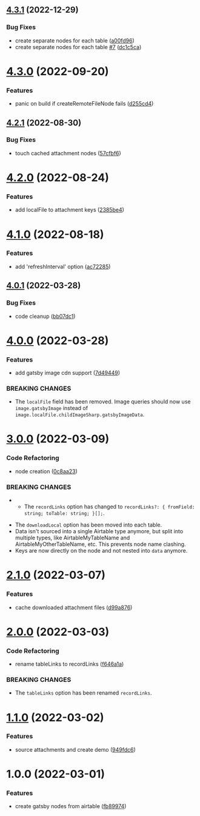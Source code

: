## [4.3.1](https://github.com/davidpaulsson/gatsby-source-airtable-next/compare/v4.3.0...v4.3.1) (2022-12-29)

### Bug Fixes

- create separate nodes for each table ([a00fd96](https://github.com/davidpaulsson/gatsby-source-airtable-next/commit/a00fd9629fc18f812be01a4c9a8dcff6904c37f3))
- create separate nodes for each table [#7](https://github.com/davidpaulsson/gatsby-source-airtable-next/issues/7) ([dc1c5ca](https://github.com/davidpaulsson/gatsby-source-airtable-next/commit/dc1c5ca06149ff21401e0df2f3684dd56dfb45c5))

# [4.3.0](https://github.com/davidpaulsson/gatsby-source-airtable-next/compare/v4.2.1...v4.3.0) (2022-09-20)

### Features

- panic on build if createRemoteFileNode fails ([d255cd4](https://github.com/davidpaulsson/gatsby-source-airtable-next/commit/d255cd49486759c1fc562c95bd3f8b1c066d6147))

## [4.2.1](https://github.com/davidpaulsson/gatsby-source-airtable-next/compare/v4.2.0...v4.2.1) (2022-08-30)

### Bug Fixes

- touch cached attachment nodes ([57cfbf6](https://github.com/davidpaulsson/gatsby-source-airtable-next/commit/57cfbf6cbd926d3f7eb571d3d75edb142a4107ec))

# [4.2.0](https://github.com/davidpaulsson/gatsby-source-airtable-next/compare/v4.1.0...v4.2.0) (2022-08-24)

### Features

- add localFile to attachment keys ([2385be4](https://github.com/davidpaulsson/gatsby-source-airtable-next/commit/2385be4f481219526d1b8d154667df57f98cf351))

# [4.1.0](https://github.com/davidpaulsson/gatsby-source-airtable-next/compare/v4.0.1...v4.1.0) (2022-08-18)

### Features

- add 'refreshInterval' option ([ac72285](https://github.com/davidpaulsson/gatsby-source-airtable-next/commit/ac72285c7727e46d673fbef7dcca4d88493b14b2))

## [4.0.1](https://github.com/davidpaulsson/gatsby-source-airtable-next/compare/v4.0.0...v4.0.1) (2022-03-28)

### Bug Fixes

- code cleanup ([bb07dc1](https://github.com/davidpaulsson/gatsby-source-airtable-next/commit/bb07dc126fa44c6bc1c9acad958b24a6fb100c75))

# [4.0.0](https://github.com/davidpaulsson/gatsby-source-airtable-next/compare/v3.0.0...v4.0.0) (2022-03-28)

### Features

- add gatsby image cdn support ([7d49449](https://github.com/davidpaulsson/gatsby-source-airtable-next/commit/7d49449830bb0275e929a9a02685c7888e6f031e))

### BREAKING CHANGES

- The `localFile` field has been removed. Image queries should now use `image.gatsbyImage` instead of `image.localFile.childImageSharp.gatsbyImageData`.

# [3.0.0](https://github.com/davidpaulsson/gatsby-source-airtable-next/compare/v2.1.0...v3.0.0) (2022-03-09)

### Code Refactoring

- node creation ([0c8aa23](https://github.com/davidpaulsson/gatsby-source-airtable-next/commit/0c8aa231198c99bddd819f9eaf0a29e5211505f9))

### BREAKING CHANGES

- - The `recordLinks` option has changed to `recordLinks?: { fromField: string; toTable: string; }[];`.

* The `downloadLocal` option has been moved into each table.
* Data isn't sourced into a single Airtable type anymore, but split into multiple types, like AirtableMyTableName and AirtableMyOtherTableName, etc. This prevents node name clashing.
* Keys are now directly on the node and not nested into `data` anymore.

# [2.1.0](https://github.com/davidpaulsson/gatsby-source-airtable-next/compare/v2.0.0...v2.1.0) (2022-03-07)

### Features

- cache downloaded attachment files ([d99a876](https://github.com/davidpaulsson/gatsby-source-airtable-next/commit/d99a87669957e4d304576b1918b9a15807154449))

# [2.0.0](https://github.com/davidpaulsson/gatsby-source-airtable-next/compare/v1.1.0...v2.0.0) (2022-03-03)

### Code Refactoring

- rename tableLinks to recordLinks ([f646a1a](https://github.com/davidpaulsson/gatsby-source-airtable-next/commit/f646a1afac615baad8ad65542fe2bf7363521fd7))

### BREAKING CHANGES

- The `tableLinks` option has been renamed `recordLinks`.

# [1.1.0](https://github.com/davidpaulsson/gatsby-source-airtable-next/compare/v1.0.0...v1.1.0) (2022-03-02)

### Features

- source attachments and create demo ([949fdc6](https://github.com/davidpaulsson/gatsby-source-airtable-next/commit/949fdc6f3a8dd4bfb02840ae93b836bb6d8e751c))

# 1.0.0 (2022-03-01)

### Features

- create gatsby nodes from airtable ([fb89974](https://github.com/davidpaulsson/gatsby-source-airtable-next/commit/fb89974dafbeb29ff7aab12bafa85f95c86087b2))
